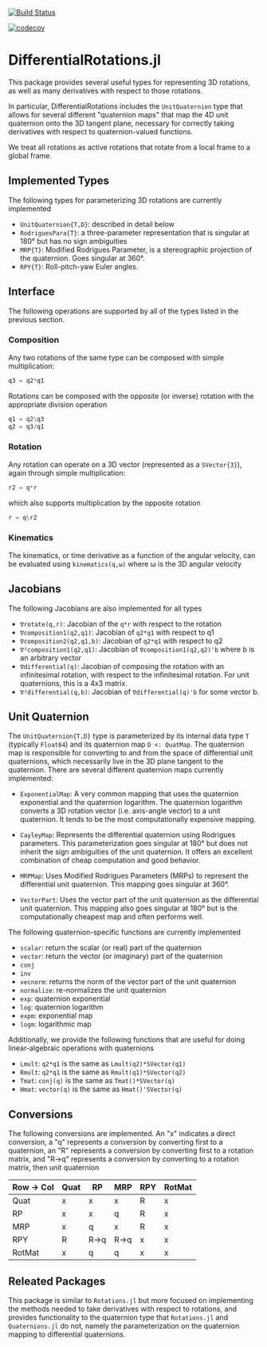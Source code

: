 [![Build Status](https://travis-ci.com/RoboticExplorationLab/DifferentialRotations.jl.svg?branch=master)](https://travis-ci.com/RoboticExplorationLab/DifferentialRotations.jl)

[![codecov](https://codecov.io/gh/RoboticExplorationLab/DifferentialRotations.jl/branch/master/graph/badge.svg)](https://codecov.io/gh/RoboticExplorationLab/DifferentialRotations.jl)

# DifferentialRotations.jl
This package provides several useful types for representing 3D rotations,
as well as many derivatives with respect to those rotations.

In particular, DifferentialRotations includes the `UnitQuaternion` type
that allows for several different "quaternion maps" that map the 4D
unit quaternion onto the 3D tangent plane, necessary for correctly taking
derivatives with respect to quaternion-valued functions.

We treat all rotations as active rotations that rotate from a local frame to a
global frame.

## Implemented Types
The following types for parameterizing 3D rotations are currently implemented
* `UnitQuaternion{T,D}`: described in detail below
* `RodriguesPara{T}`: a three-parameter representation that is singular at
180° but has no sign ambiguities
* `MRP{T}`: Modified Rodrigues Parameter, is a stereographic projection
of the quaternion. Goes singular at 360°.
* `RPY{T}`: Roll-pitch-yaw Euler angles.

## Interface
The following operations are supported by all of the types listed in the
previous section.

### Composition
Any two rotations of the same type can be composed with simple multiplication:
```julia
q3 = q2*q1
```
Rotations can be composed with the opposite (or inverse) rotation with the appropriate
division operation
```julia
q1 = q2\q3
q2 = q3/q1
```

### Rotation
Any rotation can operate on a 3D vector (represented as a `SVector{3}`), again through
simple multiplication:
```julia
r2 = q*r
```
which also supports multiplication by the opposite rotation
```julia
r = q\r2
```

### Kinematics
The kinematics, or time derivative as a function of the angular velocity, can be evaluated
using
`kinematics(q,ω)`
where ω is the 3D angular velocity

## Jacobians
The following Jacobians are also implemented for all types
* `∇rotate(q,r)`: Jacobian of the `q*r` with respect to the rotation
* `∇composition1(q2,q1)`: Jacobian of `q2*q1` with respect to q1
* `∇composition2(q2,q1,b)`: Jacobian of `q2*q1` with respect to q2
* `∇²composition1(q2,q1)`: Jacobian of `∇composition1(q2,q2)'b` where b is an arbitrary vector
* `∇differential(q)`: Jacobian of composing the rotation with an infinitesimal rotation, with
respect to the infinitesimal rotation. For unit quaternions, this is a 4x3 matrix.
* `∇²differential(q,b)`: Jacobian of `∇differential(q)'b` for some vector b.


## Unit Quaternion
The `UnitQuaternion{T,D}` type is parameterized by its internal data type
`T` (typically `Float64`) and its quaternion map `D <: QuatMap`.
The quaternion map is responsible for converting to and from the space of
differential unit quaternions, which necessarily live in the 3D plane tangent
to the quaternion. There are several different quaternion maps currently
implemented:
* `ExponentialMap`: A very common mapping that uses the quaternion
exponential and the quaternion logarithm. The quaternion logarithm
converts a 3D rotation vector (i.e. axis-angle vector) to a unit quaternion.
It tends to be the most computationally expensive mapping.

* `CayleyMap`: Represents the differential quaternion using Rodrigues
parameters. This parameterization goes singular at 180° but does not
inherit the sign ambiguities of the unit quaternion. It offers an
excellent combination of cheap computation and good behavior.

* `MRPMap`: Uses Modified Rodrigues Parameters (MRPs) to represent the
differential unit quaternion. This mapping goes singular at 360°.

* `VectorPart`: Uses the vector part of the unit quaternion as the
differential unit quaternion. This mapping also goes singular at 180° but is
the computationally cheapest map and often performs well.

The following quaternion-specific functions are currently implemented
* `scalar`: return the scalar (or real) part of the quaternion
* `vector`: return the vector (or imaginary) part of the quaternion
* `conj`
* `inv`
* `vecnorm`: returns the norm of the vector part of the unit quaternion
* `normalize`: re-normalizes the unit quaternion
* `exp`: quaternion exponential
* `log`: quaternion logarithm
* `expm`: exponential map
* `logm`: logarithmic map

Additionally, we provide the following functions that are useful for
doing linear-algebraic operations with quaternions
* `Lmult`: `q2*q1` is the same as `Lmult(q2)*SVector(q1)`
* `Rmult`: `q2*q1` is the same as `Rmult(q1)*SVector(q2)`
* `Tmat`: `conj(q)` is the same as `Tmat()*SVector(q)`
* `Hmat`: `vector(q)` is the same as `Hmat()'SVector(q)`



## Conversions
The following conversions are implemented. An "x" indicates a direct conversion,
a "q" represents a conversion by converting first to a quaternion,
an "R" represents a conversion by converting first to a rotation matrix,
and "R->q" represents a conversion by converting to a rotation matrix, then unit quaternion

| Row -> Col | Quat | RP | MRP | RPY | RotMat |
|------------|------|----|-----|-----|--------|
| Quat       |  x   | x  |  x  |  R  |   x    |
| RP         |  x   | x  |  q  |  R  |   x    |
| MRP        |  x   | q  |  x  |  R  |   x    |
| RPY        |  R   |R->q|R->q |  x  |   x    |
| RotMat     |  x   | q  |  q  |  x  |   x    |


## Releated Packages
This package is similar to `Rotations.jl` but more focused on implementing the methods
needed to take derivatives with respect to rotations, and provides functionality to the
quaternion type that `Rotations.jl` and `Quaternions.jl` do not, namely the parameterization
on the quaternion mapping to differential quaternions.
